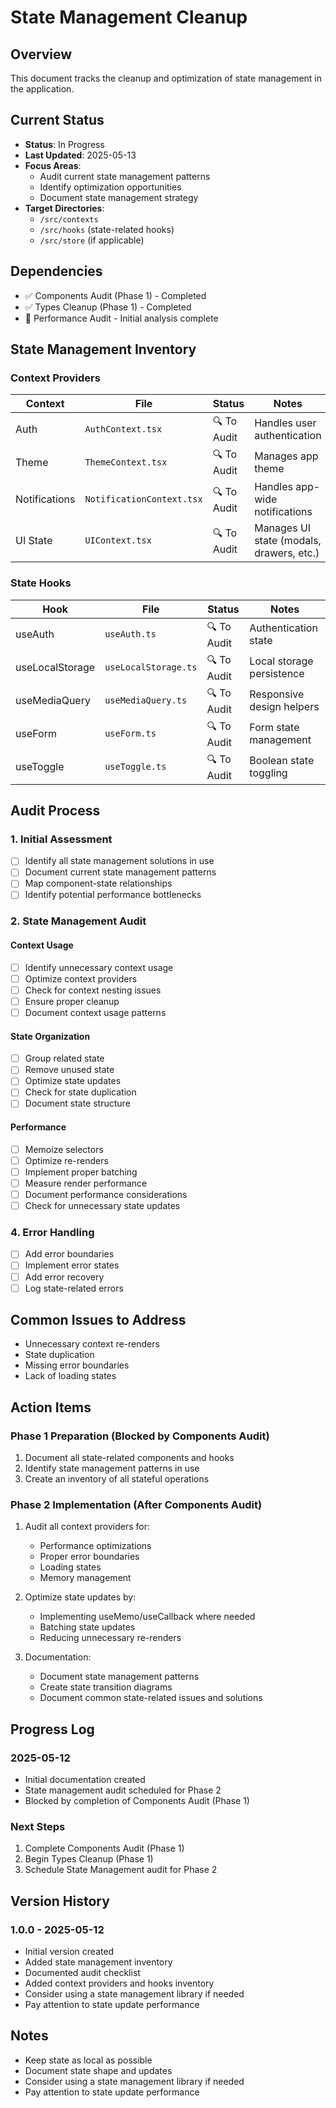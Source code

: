 # State Management Cleanup

## Overview
This document tracks the cleanup and optimization of state management in the application.

## Current Status
- **Status**: In Progress
- **Last Updated**: 2025-05-13
- **Focus Areas**:
  - Audit current state management patterns
  - Identify optimization opportunities
  - Document state management strategy
- **Target Directories**: 
  - `/src/contexts`
  - `/src/hooks` (state-related hooks)
  - `/src/store` (if applicable)

## Dependencies
- ✅ Components Audit (Phase 1) - Completed
- ✅ Types Cleanup (Phase 1) - Completed
- 🔄 Performance Audit - Initial analysis complete

## State Management Inventory

### Context Providers
| Context | File | Status | Notes |
|---------|------|--------|-------|
| Auth | `AuthContext.tsx` | 🔍 To Audit | Handles user authentication |
| Theme | `ThemeContext.tsx` | 🔍 To Audit | Manages app theme |
| Notifications | `NotificationContext.tsx` | 🔍 To Audit | Handles app-wide notifications |
| UI State | `UIContext.tsx` | 🔍 To Audit | Manages UI state (modals, drawers, etc.) |

### State Hooks
| Hook | File | Status | Notes |
|------|------|--------|-------|
| useAuth | `useAuth.ts` | 🔍 To Audit | Authentication state |
| useLocalStorage | `useLocalStorage.ts` | 🔍 To Audit | Local storage persistence |
| useMediaQuery | `useMediaQuery.ts` | 🔍 To Audit | Responsive design helpers |
| useForm | `useForm.ts` | 🔍 To Audit | Form state management |
| useToggle | `useToggle.ts` | 🔍 To Audit | Boolean state toggling |

## Audit Process

### 1. Initial Assessment
- [ ] Identify all state management solutions in use
- [ ] Document current state management patterns
- [ ] Map component-state relationships
- [ ] Identify potential performance bottlenecks

### 2. State Management Audit

#### Context Usage
- [ ] Identify unnecessary context usage
- [ ] Optimize context providers
- [ ] Check for context nesting issues
- [ ] Ensure proper cleanup
- [ ] Document context usage patterns

#### State Organization
- [ ] Group related state
- [ ] Remove unused state
- [ ] Optimize state updates
- [ ] Check for state duplication
- [ ] Document state structure

#### Performance
- [ ] Memoize selectors
- [ ] Optimize re-renders
- [ ] Implement proper batching
- [ ] Measure render performance
- [ ] Document performance considerations
- [ ] Check for unnecessary state updates

### 4. Error Handling
- [ ] Add error boundaries
- [ ] Implement error states
- [ ] Add error recovery
- [ ] Log state-related errors

## Common Issues to Address
- Unnecessary context re-renders
- State duplication
- Missing error boundaries
- Lack of loading states

## Action Items

### Phase 1 Preparation (Blocked by Components Audit)
1. Document all state-related components and hooks
2. Identify state management patterns in use
3. Create an inventory of all stateful operations

### Phase 2 Implementation (After Components Audit)
1. Audit all context providers for:
   - Performance optimizations
   - Proper error boundaries
   - Loading states
   - Memory management

2. Optimize state updates by:
   - Implementing useMemo/useCallback where needed
   - Batching state updates
   - Reducing unnecessary re-renders

3. Documentation:
   - Document state management patterns
   - Create state transition diagrams
   - Document common state-related issues and solutions

## Progress Log

### 2025-05-12
- Initial documentation created
- State management audit scheduled for Phase 2
- Blocked by completion of Components Audit (Phase 1)

### Next Steps
1. Complete Components Audit (Phase 1)
2. Begin Types Cleanup (Phase 1)
3. Schedule State Management audit for Phase 2

## Version History

### 1.0.0 - 2025-05-12
- Initial version created
- Added state management inventory
- Documented audit checklist
- Added context providers and hooks inventory
- Consider using a state management library if needed
- Pay attention to state update performance

## Notes
- Keep state as local as possible
- Document state shape and updates
- Consider using a state management library if needed
- Pay attention to state update performance
